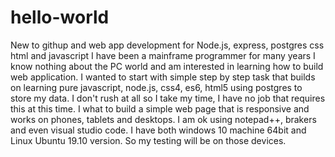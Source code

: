 # hello-world
New to githup and web app development for Node.js, express, postgres css html and javascript
I have been a mainframe programmer for many years I know nothing about the PC world and am interested in learning how to build web application.  I wanted to start with simple step by step task that builds on learning pure javascript, node.js, css4, es6, html5 using postgres to store my data.  I don't rush at all so I take my time,  I have no job that requires this at this time.
I what to build a simple web page that is responsive and works on phones, tablets and desktops.  I am ok using notepad++, brakers and even visual studio code.  I have both windows 10 machine 64bit and Linux Ubuntu 19.10 version.  So my testing will be on those devices.
